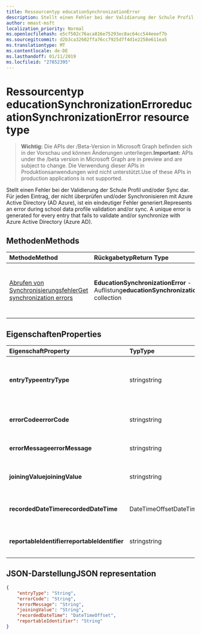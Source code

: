 ```yaml
---
title: Ressourcentyp educationSynchronizationError
description: Stellt einen Fehler bei der Validierung der Schule Profil und/oder Sync dar. Für jeden Eintrag, der nicht überprüfen und/oder Synchronisieren mit Azure Active Directory (AD Azure), ist ein eindeutiger Fehler generiert.
author: mmast-msft
localization_priority: Normal
ms.openlocfilehash: e5cf502c76aca816e75293ec8ac64cc544eeef7b
ms.sourcegitcommit: d2b3ca32602ffa76cc7925d7f4d1e2258e611ea5
ms.translationtype: MT
ms.contentlocale: de-DE
ms.lasthandoff: 01/11/2019
ms.locfileid: "27852395"
---
```

# <a name="educationsynchronizationerror-resource-type"></a><span data-ttu-id="25cba-103">Ressourcentyp educationSynchronizationError</span><span class="sxs-lookup"><span data-stu-id="25cba-103">educationSynchronizationError resource type</span></span>

> <span data-ttu-id="25cba-104">**Wichtig:** Die APIs der /Beta-Version in Microsoft Graph befinden sich in der Vorschau und können Änderungen unterliegen.</span><span class="sxs-lookup"><span data-stu-id="25cba-104">**Important:** APIs under the /beta version in Microsoft Graph are in preview and are subject to change.</span></span> <span data-ttu-id="25cba-105">Die Verwendung dieser APIs in Produktionsanwendungen wird nicht unterstützt.</span><span class="sxs-lookup"><span data-stu-id="25cba-105">Use of these APIs in production applications is not supported.</span></span>

<span data-ttu-id="25cba-106">Stellt einen Fehler bei der Validierung der Schule Profil und/oder Sync dar. Für jeden Eintrag, der nicht überprüfen und/oder Synchronisieren mit Azure Active Directory (AD Azure), ist ein eindeutiger Fehler generiert.</span><span class="sxs-lookup"><span data-stu-id="25cba-106">Represents an error during school data profile validation and/or sync. A unique error is generated for every entry that fails to validate and/or synchronize with Azure Active Directory (Azure AD).</span></span>

## <a name="methods"></a><span data-ttu-id="25cba-107">Methoden</span><span class="sxs-lookup"><span data-stu-id="25cba-107">Methods</span></span>

| <span data-ttu-id="25cba-108">Methode</span><span class="sxs-lookup"><span data-stu-id="25cba-108">Method</span></span> | <span data-ttu-id="25cba-109">Rückgabetyp</span><span class="sxs-lookup"><span data-stu-id="25cba-109">Return Type</span></span> | <span data-ttu-id="25cba-110">Beschreibung</span><span class="sxs-lookup"><span data-stu-id="25cba-110">Description</span></span> |
|:-|:-|:-|
| [<span data-ttu-id="25cba-111">Abrufen von Synchronisierungsfehler</span><span class="sxs-lookup"><span data-stu-id="25cba-111">Get synchronization errors</span></span>](../api/educationsynchronizationerrors-get.md) | <span data-ttu-id="25cba-112">**EducationSynchronizationError** -Auflistung</span><span class="sxs-lookup"><span data-stu-id="25cba-112">**educationSynchronizationError** collection</span></span>| <span data-ttu-id="25cba-113">Gibt die Liste der Synchronisierungsfehler im Zusammenhang mit einem Profil.</span><span class="sxs-lookup"><span data-stu-id="25cba-113">Returns the list of synchronization errors associated with a profile.</span></span> |

## <a name="properties"></a><span data-ttu-id="25cba-114">Eigenschaften</span><span class="sxs-lookup"><span data-stu-id="25cba-114">Properties</span></span>

| <span data-ttu-id="25cba-115">Eigenschaft</span><span class="sxs-lookup"><span data-stu-id="25cba-115">Property</span></span> | <span data-ttu-id="25cba-116">Typ</span><span class="sxs-lookup"><span data-stu-id="25cba-116">Type</span></span> | <span data-ttu-id="25cba-117">Beschreibung</span><span class="sxs-lookup"><span data-stu-id="25cba-117">Description</span></span> |
|:-|:-|:-|
| <span data-ttu-id="25cba-118">**entryType**</span><span class="sxs-lookup"><span data-stu-id="25cba-118">**entryType**</span></span> | <span data-ttu-id="25cba-119">string</span><span class="sxs-lookup"><span data-stu-id="25cba-119">string</span></span> |  <span data-ttu-id="25cba-120">Stellt die Sync-Entität (Schule, Abschnitt, Student, Lehrer).</span><span class="sxs-lookup"><span data-stu-id="25cba-120">Represents the sync entity (school, section, student, teacher).</span></span>       |
| <span data-ttu-id="25cba-121">**<ui>errorCode</ui>**</span><span class="sxs-lookup"><span data-stu-id="25cba-121">**errorCode**</span></span> | <span data-ttu-id="25cba-122">string</span><span class="sxs-lookup"><span data-stu-id="25cba-122">string</span></span> |  <span data-ttu-id="25cba-123">Stellt den Fehlercode für diesen Fehler.</span><span class="sxs-lookup"><span data-stu-id="25cba-123">Represents the error code for this error.</span></span>         |
| <span data-ttu-id="25cba-124">**errorMessage**</span><span class="sxs-lookup"><span data-stu-id="25cba-124">**errorMessage**</span></span> | <span data-ttu-id="25cba-125">string</span><span class="sxs-lookup"><span data-stu-id="25cba-125">string</span></span> |  <span data-ttu-id="25cba-126">Enthält eine Beschreibung des Fehlers.</span><span class="sxs-lookup"><span data-stu-id="25cba-126">Contains a description of the error.</span></span>        |
| <span data-ttu-id="25cba-127">**joiningValue**</span><span class="sxs-lookup"><span data-stu-id="25cba-127">**joiningValue**</span></span> | <span data-ttu-id="25cba-128">string</span><span class="sxs-lookup"><span data-stu-id="25cba-128">string</span></span> |  <span data-ttu-id="25cba-129">Der eindeutige Bezeichner für den Eintrag.</span><span class="sxs-lookup"><span data-stu-id="25cba-129">The unique identifier for the entry.</span></span>         |
| <span data-ttu-id="25cba-130">**recordedDateTime**</span><span class="sxs-lookup"><span data-stu-id="25cba-130">**recordedDateTime**</span></span> | <span data-ttu-id="25cba-131">DateTimeOffset</span><span class="sxs-lookup"><span data-stu-id="25cba-131">DateTimeOffset</span></span> | <span data-ttu-id="25cba-132">Der Zeitpunkt des Auftretens dieses Fehlers.</span><span class="sxs-lookup"><span data-stu-id="25cba-132">The time of occurrence of this error.</span></span>         |
| <span data-ttu-id="25cba-133">**reportableIdentifier**</span><span class="sxs-lookup"><span data-stu-id="25cba-133">**reportableIdentifier**</span></span> | <span data-ttu-id="25cba-134">string</span><span class="sxs-lookup"><span data-stu-id="25cba-134">string</span></span> | <span data-ttu-id="25cba-135">Der Bezeichner für diesen Fehlereintrag.</span><span class="sxs-lookup"><span data-stu-id="25cba-135">The identifier of this error entry.</span></span>       |

## <a name="json-representation"></a><span data-ttu-id="25cba-136">JSON-Darstellung</span><span class="sxs-lookup"><span data-stu-id="25cba-136">JSON representation</span></span>
<!-- {
  "blockType": "resource",
  "optionalProperties": [

  ],
  "@odata.type": "#microsoft.graph.educationSynchronizationError"
}-->

```json
{
    "entryType": "String",
    "errorCode": "String",
    "errorMessage": "String",
    "joiningValue": "String",
    "recordedDateTime": "DateTimeOffset",
    "reportableIdentifier": "String"
}
```
